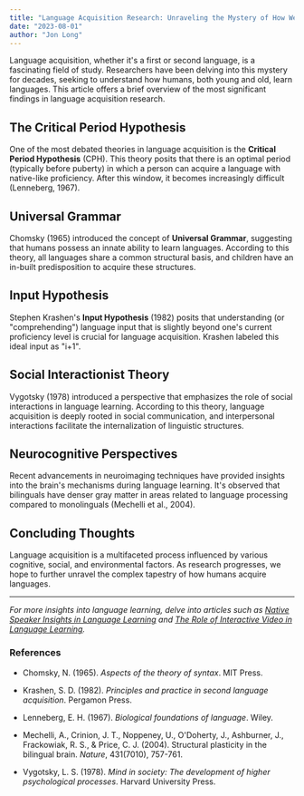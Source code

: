 ```yaml
---
title: "Language Acquisition Research: Unraveling the Mystery of How We Learn Languages"
date: "2023-08-01"
author: "Jon Long"
---
```


Language acquisition, whether it's a first or second language, is a fascinating field of study. Researchers have been delving into this mystery for decades, seeking to understand how humans, both young and old, learn languages. This article offers a brief overview of the most significant findings in language acquisition research.

## The Critical Period Hypothesis

One of the most debated theories in language acquisition is the **Critical Period Hypothesis** (CPH). This theory posits that there is an optimal period (typically before puberty) in which a person can acquire a language with native-like proficiency. After this window, it becomes increasingly difficult (Lenneberg, 1967). 

## Universal Grammar

Chomsky (1965) introduced the concept of **Universal Grammar**, suggesting that humans possess an innate ability to learn languages. According to this theory, all languages share a common structural basis, and children have an in-built predisposition to acquire these structures.

## Input Hypothesis

Stephen Krashen's **Input Hypothesis** (1982) posits that understanding (or "comprehending") language input that is slightly beyond one's current proficiency level is crucial for language acquisition. Krashen labeled this ideal input as "i+1".

## Social Interactionist Theory

Vygotsky (1978) introduced a perspective that emphasizes the role of social interactions in language learning. According to this theory, language acquisition is deeply rooted in social communication, and interpersonal interactions facilitate the internalization of linguistic structures.

## Neurocognitive Perspectives

Recent advancements in neuroimaging techniques have provided insights into the brain's mechanisms during language learning. It's observed that bilinguals have denser gray matter in areas related to language processing compared to monolinguals (Mechelli et al., 2004).

## Concluding Thoughts

Language acquisition is a multifaceted process influenced by various cognitive, social, and environmental factors. As research progresses, we hope to further unravel the complex tapestry of how humans acquire languages.

---

*For more insights into language learning, delve into articles such as [Native Speaker Insights in Language Learning](/native-speaker-insights) and [The Role of Interactive Video in Language Learning](/role-of-interactive-video).*

### References

- Chomsky, N. (1965). *Aspects of the theory of syntax*. MIT Press.

- Krashen, S. D. (1982). *Principles and practice in second language acquisition*. Pergamon Press.

- Lenneberg, E. H. (1967). *Biological foundations of language*. Wiley.

- Mechelli, A., Crinion, J. T., Noppeney, U., O'Doherty, J., Ashburner, J., Frackowiak, R. S., & Price, C. J. (2004). Structural plasticity in the bilingual brain. *Nature*, 431(7010), 757-761.

- Vygotsky, L. S. (1978). *Mind in society: The development of higher psychological processes*. Harvard University Press.